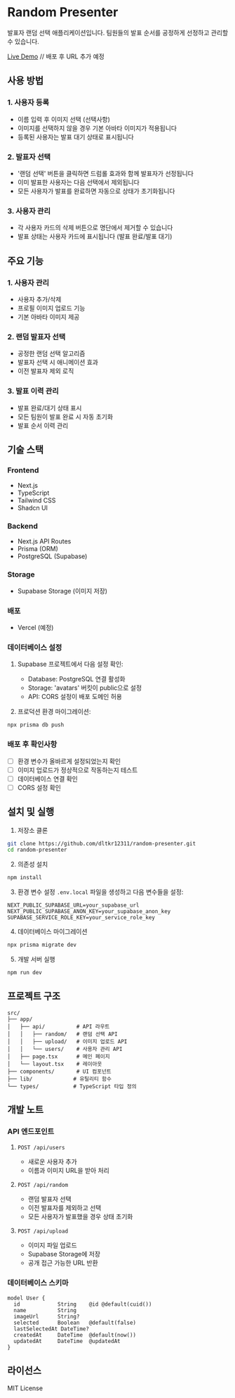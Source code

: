 # Random Presenter

발표자 랜덤 선택 애플리케이션입니다. 팀원들의 발표 순서를 공정하게 선정하고 관리할 수 있습니다.

[Live Demo](your-vercel-url) // 배포 후 URL 추가 예정

## 사용 방법

### 1. 사용자 등록

- 이름 입력 후 이미지 선택 (선택사항)
- 이미지를 선택하지 않을 경우 기본 아바타 이미지가 적용됩니다
- 등록된 사용자는 발표 대기 상태로 표시됩니다

### 2. 발표자 선택

- '랜덤 선택' 버튼을 클릭하면 드럼롤 효과와 함께 발표자가 선정됩니다
- 이미 발표한 사용자는 다음 선택에서 제외됩니다
- 모든 사용자가 발표를 완료하면 자동으로 상태가 초기화됩니다

### 3. 사용자 관리

- 각 사용자 카드의 삭제 버튼으로 명단에서 제거할 수 있습니다
- 발표 상태는 사용자 카드에 표시됩니다 (발표 완료/발표 대기)

## 주요 기능

### 1. 사용자 관리

- 사용자 추가/삭제
- 프로필 이미지 업로드 기능
- 기본 아바타 이미지 제공

### 2. 랜덤 발표자 선택

- 공정한 랜덤 선택 알고리즘
- 발표자 선택 시 애니메이션 효과
- 이전 발표자 제외 로직

### 3. 발표 이력 관리

- 발표 완료/대기 상태 표시
- 모든 팀원이 발표 완료 시 자동 초기화
- 발표 순서 이력 관리

## 기술 스택

### Frontend

- Next.js
- TypeScript
- Tailwind CSS
- Shadcn UI

### Backend

- Next.js API Routes
- Prisma (ORM)
- PostgreSQL (Supabase)

### Storage

- Supabase Storage (이미지 저장)

### 배포

- Vercel (예정)

### 데이터베이스 설정

1. Supabase 프로젝트에서 다음 설정 확인:

   - Database: PostgreSQL 연결 활성화
   - Storage: 'avatars' 버킷이 public으로 설정
   - API: CORS 설정이 배포 도메인 허용

2. 프로덕션 환경 마이그레이션:

```bash
npx prisma db push
```

### 배포 후 확인사항

- [ ] 환경 변수가 올바르게 설정되었는지 확인
- [ ] 이미지 업로드가 정상적으로 작동하는지 테스트
- [ ] 데이터베이스 연결 확인
- [ ] CORS 설정 확인

## 설치 및 실행

1. 저장소 클론

```bash
git clone https://github.com/dltkr12311/random-presenter.git
cd random-presenter
```

2. 의존성 설치

```bash
npm install
```

3. 환경 변수 설정
   `.env.local` 파일을 생성하고 다음 변수들을 설정:

```
NEXT_PUBLIC_SUPABASE_URL=your_supabase_url
NEXT_PUBLIC_SUPABASE_ANON_KEY=your_supabase_anon_key
SUPABASE_SERVICE_ROLE_KEY=your_service_role_key
```

4. 데이터베이스 마이그레이션

```bash
npx prisma migrate dev
```

5. 개발 서버 실행

```bash
npm run dev
```

## 프로젝트 구조

```
src/
├── app/
│   ├── api/          # API 라우트
│   │   ├── random/   # 랜덤 선택 API
│   │   ├── upload/   # 이미지 업로드 API
│   │   └── users/    # 사용자 관리 API
│   ├── page.tsx      # 메인 페이지
│   └── layout.tsx    # 레이아웃
├── components/       # UI 컴포넌트
├── lib/             # 유틸리티 함수
└── types/           # TypeScript 타입 정의
```

## 개발 노트

### API 엔드포인트

1. `POST /api/users`

   - 새로운 사용자 추가
   - 이름과 이미지 URL을 받아 처리

2. `POST /api/random`

   - 랜덤 발표자 선택
   - 이전 발표자를 제외하고 선택
   - 모든 사용자가 발표했을 경우 상태 초기화

3. `POST /api/upload`
   - 이미지 파일 업로드
   - Supabase Storage에 저장
   - 공개 접근 가능한 URL 반환

### 데이터베이스 스키마

```prisma
model User {
  id            String    @id @default(cuid())
  name          String
  imageUrl      String?
  selected      Boolean   @default(false)
  lastSelectedAt DateTime?
  createdAt     DateTime  @default(now())
  updatedAt     DateTime  @updatedAt
}
```

## 라이선스

MIT License
